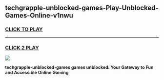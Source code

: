 
## techgrapple-unblocked-games-Play-Unblocked-Games-Online-v1nwu
<h3>
<a href="https://premium76.site?title=techgrapple-unblocked-games&ref=25A">CLICK TO PLAY</a></h3>
<hr>

<h3>
<a href="https://premium76.site?title=techgrapple-unblocked-games&ref=25A">CLICK 2 PLAY</a>
  
</h3>

<a href="https://premium76.site?title=techgrapple-unblocked-games&ref=25A"><img src="https://clearcache.store/games.png"></a>


**techgrapple-unblocked-games games unblocked: Your Gateway to Fun and Accessible Online Gaming**
